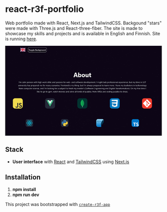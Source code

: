 # **react-r3f-portfolio**

Web portfolio made with React, Next.js and TailwindCSS. Backgound "stars" were made with Three.js and React-three-fiber. The site is made to showcase my skills and projects and is available in English and Finnish. Site is running [here](https://react-r3f-portfolio-purkkilos-projects.vercel.app/).

<p align="center">
<img src="./public/img/Portfolio_Example.png"
  alt="Example project image"
  width="686" height="289">
</p>

## **Stack**

- **User interface** with [React](https://react.dev/) and [TailwindCSS](https://tailwindcss.com/) using [Next.js](https://nextjs.org/)

## **Installation**

1. **npm install**
2. **npm run dev**

This project was bootstrapped with [`create-r3f-app`](https://github.com/utsuboco/create-r3f-app)
